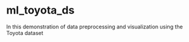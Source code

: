 # ml_toyota_ds
In this demonstration of data preprocessing  and visualization using the Toyota dataset
